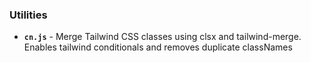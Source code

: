 ### Utilities
- **`cn.js`** - Merge Tailwind CSS classes using clsx and tailwind-merge. Enables tailwind conditionals and removes duplicate classNames 